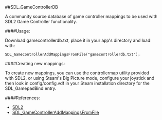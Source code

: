##SDL_GameControllerDB


A community source database of game controller mappings to be used with SDL2 Game Controller functionality.

####Usage:

Download gamecontrollerdb.txt, place it in your app's directory and load with:

```
SDL_GameControllerAddMappingsFromFile("gamecontrollerdb.txt");
```

####Creating new mappings:

To create new mappings, you can use the controllermap utility provided with
SDL2, or using Steam's Big Picture mode, configure your joystick and then 
look in config/config.vdf in your Steam installation directory for the 
SDL_GamepadBind entry.

####References:

* [SDL2](http://www.libsdl.org)
* [SDL_GameControllerAddMappingsFromFile](http://wiki.libsdl.org/SDL_GameControllerAddMappingsFromFile)